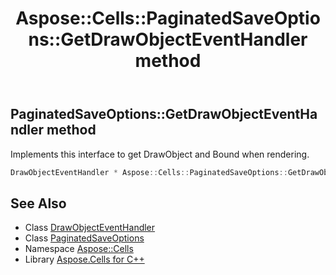 ﻿---
title: Aspose::Cells::PaginatedSaveOptions::GetDrawObjectEventHandler method
linktitle: GetDrawObjectEventHandler
second_title: Aspose.Cells for C++ API Reference
description: 'Aspose::Cells::PaginatedSaveOptions::GetDrawObjectEventHandler method. Implements this interface to get DrawObject and Bound when rendering in C++.'
type: docs
weight: 3600
url: /cpp/aspose.cells/paginatedsaveoptions/getdrawobjecteventhandler/
---
## PaginatedSaveOptions::GetDrawObjectEventHandler method


Implements this interface to get DrawObject and Bound when rendering.

```cpp
DrawObjectEventHandler * Aspose::Cells::PaginatedSaveOptions::GetDrawObjectEventHandler()
```

## See Also

* Class [DrawObjectEventHandler](../../../aspose.cells.rendering/drawobjecteventhandler/)
* Class [PaginatedSaveOptions](../)
* Namespace [Aspose::Cells](../../)
* Library [Aspose.Cells for C++](../../../)
